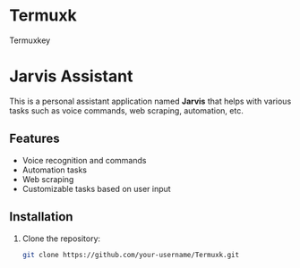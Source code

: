# Termuxk
Termuxkey
# Jarvis Assistant

This is a personal assistant application named **Jarvis** that helps with various tasks such as voice commands, web scraping, automation, etc.

## Features
- Voice recognition and commands
- Automation tasks
- Web scraping
- Customizable tasks based on user input

## Installation
1. Clone the repository: 
   ```bash
   git clone https://github.com/your-username/Termuxk.git
